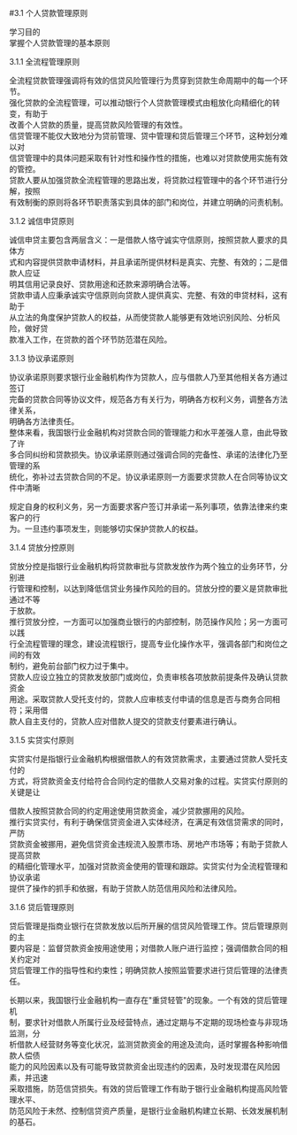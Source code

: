 #3.1 个人贷款管理原则
<p>学习目的 <br />
    掌握个人贷款管理的基本原则</p>
    <p>3.1.1  全流程管理原则</p>
    <p>全流程贷款管理强调将有效的信贷风险管理行为贯穿到贷款生命周期中的每一个环节。 <br />
      强化贷款的全流程管理，可以推动银行个人贷款管理模式由粗放化向精细化的转变，有助于 <br />
      改善个人贷款的质量，提高贷款风险管理的有效性。 <br />
信贷管理不能仅大致地分为贷前管理、贷中管理和贷后管理三个环节，这种划分难以对 <br />
信贷管理中的具体问题采取有针对性和操作性的措施，也难以对贷款使用实施有效的管控。 <br />
贷款人要从加强贷款全流程管理的思路出发，将贷款过程管理中的各个环节进行分解，按照 <br />
有效制衡的原则将各环节职责落实到具体的部门和岗位，并建立明确的问责机制。</p>
    <p>3.1.2 诚信申贷原则</p>
    <p>诚信申贷主要包含两层含义：一是借款人恪守诚实守信原则，按照贷款人要求的具体方 <br />
      式和内容提供贷款申请材料，并且承诺所提供材料是真实、完整、有效的；二是借款人应证 <br />
      明其信用记录良好、贷款用途和还款来源明确合法等。 <br />
贷款申请人应秉承诚实守信原则向贷款人提供真实、完整、有效的申贷材料，这有助于 <br />
从立法的角度保护贷款人的权益，从而使贷款人能够更有效地识别风险、分析风险，做好贷 <br />
款准入工作，在贷款的首个环节防范潜在风险。</p>
    <p>3.1.3 协议承诺原则</p>
    <p>协议承诺原则要求银行业金融机构作为贷款人，应与借款人乃至其他相关各方通过签订 <br />
      完备的贷款合同等协议文件，规范各方有关行为，明确各方权利义务，调整各方法律关系， <br />
      明确各方法律责任。 <br />
整体来看，我国银行业金融机构对贷款合同的管理能力和水平差强人意，由此导致了许 <br />
多合同纠纷和贷款损失。协议承诺原则通过强调合同的完备性、承诺的法律化乃至管理的系 <br />
统化，弥补过去贷款合同的不足。协议承诺原则一方面要求贷款人在合同等协议文件中清晰 </p>
    <p>规定自身的权利义务，另一方面要求客户签订并承诺一系列事项，依靠法律来约束客户的行 <br />
      为。一旦违约事项发生，则能够切实保护贷款人的权益。</p>
    <p>3.1.4  贷放分控原则</p>
    <p>贷放分控是指银行业金融机构将贷款审批与贷款发放作为两个独立的业务环节，分别进 <br />
      行管理和控制，以达到降低信贷业务操作风险的目的。贷放分控的要义是贷款审批通过不等 <br />
      于放款。 <br />
推行贷放分控，一方面可以加强商业银行的内部控制，防范操作风险；另一方面可以践 <br />
行全流程管理的理念，建设流程银行，提高专业化操作水平，强调各部门和岗位之间的有效 <br />
制约，避免前台部门权力过于集中。 <br />
贷款人应设立独立的贷款发放部门或岗位，负责审核各项放款前提条件及确认贷款资金 <br />
用途。采取贷款人受托支付的，贷款人应审核支付申请的信息是否与商务合同相符；采用借 <br />
款人自主支付的，贷款人应对借款人提交的贷款支付要素进行确认。</p>
    <p>3.1.5  实贷实付原则</p>
    <p>实贷实付是指银行业金融机构根据借款人的有效贷款需求，主要通过贷款人受托支付的 <br />
      方式，将贷款资金支付给符合合同约定的借款人交易对象的过程。实贷实付原则的关键是让 <br />
    </p>
    <p>借款人按照贷款合同的约定用途使用贷款资金，减少贷款挪用的风险。 <br />
推行实贷实付，有利于确保信贷资金进入实体经济，在满足有效信贷需求的同时，严防 <br />
贷款资金被挪用，避免信贷资金违规流入股票市场、房地产市场等；有助于贷款人提高贷款 <br />
的精细化管理水平，加强对贷款资金使用的管理和跟踪。实贷实付为全流程管理和协议承诺 <br />
提供了操作的抓手和依据，有助于贷款人防范信用风险和法律风险。</p>
    <p>3.1.6 贷后管理原则 </p>
    <p>贷后管理是指商业银行在贷款发放以后所开展的信贷风险管理工作。贷后管理原则的主 <br />
      要内容是：监督贷款资金按用途使用；对借款人账户进行监控；强调借款合同的相关约定对 <br />
    贷后管理工作的指导性和约束性；明确贷款人按照监管要求进行贷后管理的法律责任。 </p>
    <p> 长期以来，我国银行业金融机构一直存在&quot;重贷轻管&quot;的现象。一个有效的贷后管理机 <br />
      制，要求针对借款人所属行业及经营特点，通过定期与不定期的现场检查与非现场监测，分 <br />
      析借款人经营财务等变化状况，监测贷款资金的用途及流向，适时掌握各种影响借款人偿债 <br />
      能力的风险因素以及有可能导致贷款资金出现违约的因素，及时发现潜在风险因素，并迅速 <br />
      采取措施，防范信贷损失。有效的贷后管理工作有助于银行业金融机构提高风险管理水平、 <br />
      防范风险于未然、控制信贷资产质量，是银行业金融机构建立长期、长效发展机制的基石。</p>
    <p>      <br />
</p>